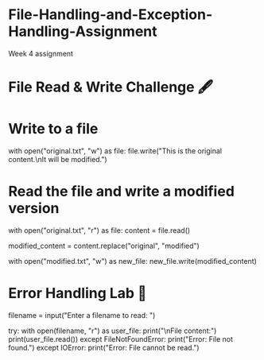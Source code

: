 # File-Handling-and-Exception-Handling-Assignment
Week 4 assignment

# File Read & Write Challenge 🖋️
# Write to a file
with open("original.txt", "w") as file:
    file.write("This is the original content.\nIt will be modified.")

# Read the file and write a modified version
with open("original.txt", "r") as file:
    content = file.read()

modified_content = content.replace("original", "modified")

with open("modified.txt", "w") as new_file:
    new_file.write(modified_content)

# Error Handling Lab 🧪
filename = input("Enter a filename to read: ")

try:
    with open(filename, "r") as user_file:
        print("\nFile content:")
        print(user_file.read())
except FileNotFoundError:
    print("Error: File not found.")
except IOError:
    print("Error: File cannot be read.")
